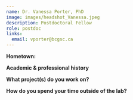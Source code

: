 ```yaml
---
name: Dr. Vanessa Porter, PhD
image: images/headshot_Vanessa.jpeg
description: Postdoctoral Fellow
role: postdoc
links:
  email: vporter@bcgsc.ca
---
```


**Hometown:** 


**Academic & professional history**



**What project(s) do you work on?**



**How do you spend your time outside of the lab?**